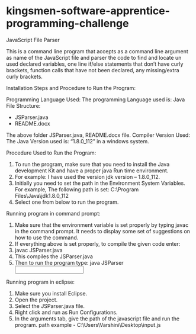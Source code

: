 # kingsmen-software-apprentice-programming-challenge
JavaScript File Parser

This is a command line program that accepts as a command line argument as name of the JavaScript file and parser the code to find and locate un used declared variables, one line if/else statements that don’t have curly brackets, function calls that have not been declared, any missing/extra curly brackets.

Installation Steps and Procedure to Run the Program:

Programming Language Used:
The programming Language used is: Java
 File Structure:
-	JSParser.java
-	README.docx

The above folder JSParser.java, README.docx file.
Compiler Version Used:
The Java Version used is: “1.8.0_112” in a windows system.

Procedure Used to Run the Program:

1)	To run the program, make sure that you need to install the Java development Kit and have a proper java Run time environment. 
2)	For example: I have used the version jdk version – 1.8.0_112.
3)	Initially you need to set the path in the Environment System Variables. For example, 
    The following path is set: C:\Program Files\Java\jdk1.8.0_112
4)  Select one from below to run the program.

Running program in command prompt:
1.	Make sure that the environment variable is set properly by typing javac in the command prompt. It needs to display some set of suggestions on how to use the command.
2.	If everything above is set properly, to compile the given code enter:
3.	javac JSParser.java
4.	This compiles the JSParser.java
5.	Then to run the program type: java JSParser <input file>

Running program in eclipse:
1.	Make sure you install Eclipse.
2.	Open the project.
3.	Select the JSParser.java file.
4.	Right click and run as Run Configurations. 
5.	In the arguments tab, give the path of the javascript file and run the program.
    path example - C:\Users\Varshini\Desktop\input.js

 
